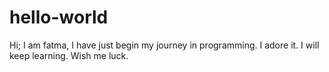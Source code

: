 # hello-world
Hi;
I am fatma,
I have just begin my journey in programming. I adore it. I will keep learning. Wish me luck.
